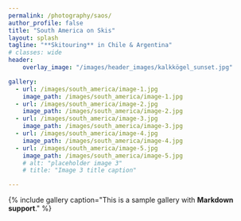 ```yaml
---
permalink: /photography/saos/
author_profile: false
title: "South America on Skis"
layout: splash
tagline: "**Skitouring** in Chile & Argentina"
# classes: wide
header: 
    overlay_image: "/images/header_images/kalkkögel_sunset.jpg"

gallery:
  - url: /images/south_america/image-1.jpg
    image_path: /images/south_america/image-1.jpg
  - url: /images/south_america/image-2.jpg
    image_path: /images/south_america/image-2.jpg
  - url: /images/south_america/image-3.jpg
    image_path: /images/south_america/image-3.jpg
  - url: /images/south_america/image-4.jpg
    image_path: /images/south_america/image-4.jpg
  - url: /images/south_america/image-5.jpg
    image_path: /images/south_america/image-5.jpg
    # alt: "placeholder image 3"
    # title: "Image 3 title caption"

---
```


{% include gallery caption="This is a sample gallery with **Markdown support**." %}